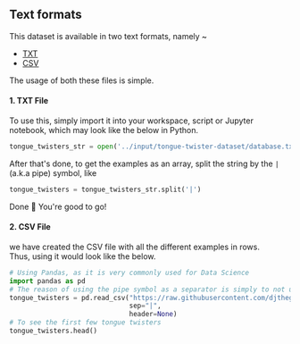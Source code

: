 ## Text formats
This dataset is available in two text formats, namely ~
* [TXT](./database.txt)
* [CSV](./database.csv)
                               
The usage of both these files is simple.       
#### 1. TXT File
To use this, simply import it into your workspace, script or Jupyter notebook, which may look like the below in Python.
```py
tongue_twisters_str = open('../input/tongue-twister-dataset/database.txt', 'rb').read().decode(encoding='utf-8')
```
After that's done, to get the examples as an array, split the string by the `|` (a.k.a pipe) symbol, like 
```py
tongue_twisters = tongue_twisters_str.split('|')
```
Done 🎉 You're good to go!                          
#### 2. CSV File
we have created the CSV file with all the different examples in rows.               
Thus, using it would look like the below.
```py
# Using Pandas, as it is very commonly used for Data Science
import pandas as pd
# The reason of using the pipe symbol as a separator is simply to not use the default comma, as the data contains a few commas.
tongue_twisters = pd.read_csv("https://raw.githubusercontent.com/djthegr8/tongue-twisters/main/dataset/Text%20Formats/database.csv",
                              sep="|", 
                              header=None)
# To see the first few tongue twisters
tongue_twisters.head()
```
